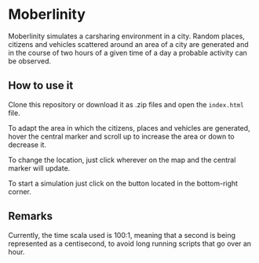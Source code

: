 # Moberlinity

Moberlinity simulates a carsharing environment in a city. Random places, citizens and vehicles scattered around an area of a city are generated and in the course of two hours of a given time of a day a probable activity can be observed. 

## How to use it

Clone this repository or download it as .zip files and open the `index.html` file.

To adapt the area in which the citizens, places and vehicles are generated, hover the central marker and scroll up to increase the area or down to decrease it. 

To change the location, just click wherever on the map and the central marker will update.

To start a simulation just click on the button located in the bottom-right corner. 

## Remarks

Currently, the time scala used is 100:1, meaning that a second is being represented as a centisecond, to avoid long running scripts that go over an hour. 